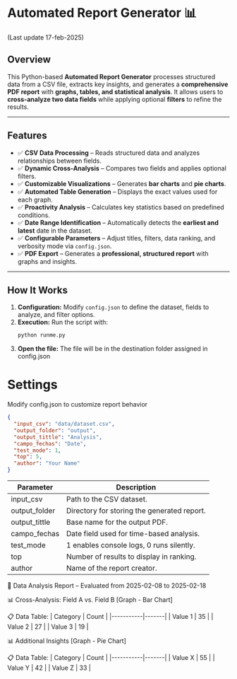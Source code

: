 # **Automated Report Generator** 📊  
(Last update 17-feb-2025)

## **Overview**  
This Python-based **Automated Report Generator** processes structured data from a CSV file, extracts key insights, and generates a **comprehensive PDF report** with **graphs, tables, and statistical analysis**. It allows users to **cross-analyze two data fields** while applying optional **filters** to refine the results.  

---

## **Features**  
- ✅ **CSV Data Processing** – Reads structured data and analyzes relationships between fields.  
- ✅ **Dynamic Cross-Analysis** – Compares two fields and applies optional filters.  
- ✅ **Customizable Visualizations** – Generates **bar charts** and **pie charts**.  
- ✅ **Automated Table Generation** – Displays the exact values used for each graph.  
- ✅ **Proactivity Analysis** – Calculates key statistics based on predefined conditions.  
- ✅ **Date Range Identification** – Automatically detects the **earliest and latest** date in the dataset.  
- ✅ **Configurable Parameters** – Adjust titles, filters, data ranking, and verbosity mode via `config.json`.  
- ✅ **PDF Export** – Generates a **professional, structured report** with graphs and insights.  

---

## **How It Works**  
1. **Configuration:** Modify `config.json` to define the dataset, fields to analyze, and filter options.  
2. **Execution:** Run the script with:  
   ```sh
   python runme.py
3. **Open the file:** The file will be in the destination folder assigned in config.json

# **Settings** 
Modify config.json to customize report behavior
```json
{
  "input_csv": "data/dataset.csv",
  "output_folder": "output",
  "output_tittle": "Analysis",
  "campo_fechas": "Date",
  "test_mode": 1,
  "top": 5,
  "author": "Your Name"
}
```
|Parameter	|Description|
|------|-----|
|input_csv	|Path to the CSV dataset.|
|output_folder	|Directory for storing the generated report.|
|output_tittle	|Base name for the output PDF.|
|campo_fechas	|Date field used for time-based analysis.|
|test_mode	|1 enables console logs, 0 runs silently.|
|top	|Number of results to display in ranking.|
|author|	Name of the report creator.|

📌 Data Analysis Report – Evaluated from 2025-02-08 to 2025-02-18

📊 Cross-Analysis: Field A vs. Field B
[Graph - Bar Chart]

📋 Data Table:
| Category  | Count |
|-----------|-------|
| Value 1   | 35    |
| Value 2   | 27    |
| Value 3   | 19    |

📊 Additional Insights
[Graph - Pie Chart]

📋 Data Table:
| Category  | Count |
|-----------|-------|
| Value X   | 55    |
| Value Y   | 42    |
| Value Z   | 33    |

